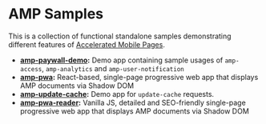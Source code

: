 <!---
Copyright 2015 The AMP HTML Authors. All Rights Reserved.

Licensed under the Apache License, Version 2.0 (the "License");
you may not use this file except in compliance with the License.
You may obtain a copy of the License at

      http://www.apache.org/licenses/LICENSE-2.0

Unless required by applicable law or agreed to in writing, software
distributed under the License is distributed on an "AS-IS" BASIS,
WITHOUT WARRANTIES OR CONDITIONS OF ANY KIND, either express or implied.
See the License for the specific language governing permissions and
limitations under the License.
-->

# AMP Samples

This is a collection of functional standalone samples demonstrating different features of [Accelerated Mobile Pages](https://www.ampproject.org).

- **[amp-paywall-demo](./amp-paywall-demo):** Demo app containing sample usages of `amp-access`, `amp-analytics` and `amp-user-notification`
- **[amp-pwa](./amp-pwa):** React-based, single-page progressive web app that displays AMP documents via Shadow DOM
- **[amp-update-cache](./amp-update-cache):** Demo app for `update-cache` requests.
- **[amp-pwa-reader](./amp-pwa-reader):** Vanilla JS, detailed and SEO-friendly single-page progressive web app that displays AMP documents via Shadow DOM
